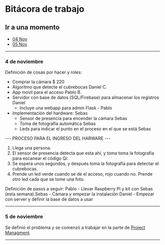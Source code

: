 # Bitácora de trabajo

## Ir a una momento
+ [04 Nov](#4-de-noviembre)
+ [05 Nov](#5-de-noviembre)
___
### 4 de noviembre

Definición de cosas por hacer y roles:
- Comprar la cámara									$ 220
- Algoritmo que detecte el cubrebocas							Daniel C.
- App movil para el acceso								Pablo B.
- Servidor con base de datos (SQL/Firebase) para almacenar los registros		Daniel
	* Incluye una webapp para admin							Flask - Pablo
- Implementación del hardware:								Sebas
	+ Sensor de presencia para encender la cámara					Sebas
	+ Toma de fotografía automática							Sebas
	+ Leds para indicar el punto en el proceso en el que se está			Sebas


--- PROCESO PARA EL INGRESO DEL HARWARE ---
1. Llega una persona.
2. El sensor de presencia detecta que esta ahí, y toma toma la fotografía para escanear el código Qr.
3. Se espera unos segundos, y después toma la fotografía para detectar el cubrebocas.
4. Prende un led verde cuando se de el acceso, rojo cuando no. Prende otro led cada que se tome una foto.

Definición de pasos a seguir:
Pablo - Llevar Raspberry Pi y kit con Sebas (esta semana)
Sebas - Cámara y empezar la instalación
Daniel - Empezar con server y definir la base de datos a usar

___
### 5 de noviembre

Se definió el problema y se comenzó a trabajar en la parte de [Project Managment](https://github.com/pablo-blancoc/Reto-IoT/tree/master/docs/project-managment).
___
